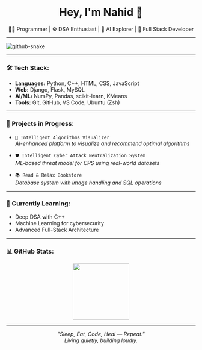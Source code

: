 <h1 align="center">Hey, I'm Nahid 👋</h1>

<p align="center">
  👨‍💻 Programmer | ⚙️ DSA Enthusiast | 🤖 AI Explorer | 🧱 Full Stack Developer  
</p>

---

<picture>
  <source media="(prefers-color-scheme: dark)" srcset="https://cdn.jsdelivr.net/gh/nahiiiiid/nahiiiiid/profile-snake-contrib/github-contribution-grid-snake-dark.svg" />
  <source media="(prefers-color-scheme: light)" srcset="https://cdn.jsdelivr.net/gh/nahiiiiid/nahiiiiid/profile-snake-contrib/github-contribution-grid-snake.svg" />
  <img alt="github-snake" src="https://cdn.jsdelivr.net/gh/nahiiiiid/nahiiiiid/profile-snake-contrib/github-contribution-grid-snake.svg" />
</picture>


---

### 🛠️ Tech Stack:
- **Languages:** Python, C++, HTML, CSS, JavaScript  
- **Web:** Django, Flask, MySQL  
- **AI/ML:** NumPy, Pandas, scikit-learn, KMeans  
- **Tools:** Git, GitHub, VS Code, Ubuntu (Zsh)  

---

### 🚧 Projects in Progress:
- `🧠 Intelligent Algorithms Visualizer`  
  _AI-enhanced platform to visualize and recommend optimal algorithms_

- `🛡️ Intelligent Cyber Attack Neutralization System`  
  _ML-based threat model for CPS using real-world datasets_

- `📚 Read & Relax Bookstore`  
  _Database system with image handling and SQL operations_

---

### 🌱 Currently Learning:
- Deep DSA with C++
- Machine Learning for cybersecurity
- Advanced Full-Stack Architecture

---

### 📊 GitHub Stats:
<p align="center">
  <img src="https://github-readme-stats.vercel.app/api?username=nahiiiiid&show_icons=true&hide_title=true&count_private=true&theme=gruvbox" height="150">
</p>

---

<p align="center">
  <i>"Sleep, Eat, Code, Heal — Repeat."</i><br>
  <i>Living quietly, building loudly.</i>
</p>








